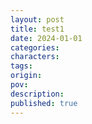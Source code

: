 ```yaml
---
layout: post
title: test1
date: 2024-01-01
categories: 
characters: 
tags: 
origin: 
pov: 
description: 
published: true
---
```

